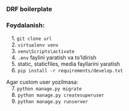### DRF boilerplate

### Foydalanish:
&emsp;1. ```git clone url```<br />
&emsp;2. ```virtualenv venv```<br />
&emsp;3. ```venv\Scripts\activate```<br />
&emsp;4. ```.env``` faylini yaratish va to'ldirish<br />
&emsp;5. static, staticfiles, media fayllarini yaratish<br />
&emsp;6. ```pip install -r requirements/develop.txt```<br />

Agar custom user yozilmasa: <br />
&emsp;7. ```python manage.py migrate```<br />
&emsp;8. ```python manage.py createsuperuser```<br />
&emsp;9. ```python manage.py runserver```<br />
